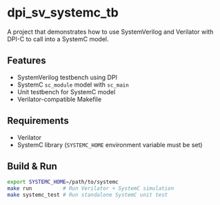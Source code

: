 # dpi_sv_systemc_tb

A project that demonstrates how to use SystemVerilog and Verilator with DPI-C to call into a SystemC model.

## Features

- SystemVerilog testbench using DPI
- SystemC `sc_module` model with `sc_main`
- Unit testbench for SystemC model
- Verilator-compatible Makefile

## Requirements

- Verilator
- SystemC library (`SYSTEMC_HOME` environment variable must be set)

## Build & Run

```bash
export SYSTEMC_HOME=/path/to/systemc
make run          # Run Verilator + SystemC simulation
make systemc_test # Run standalone SystemC unit test
